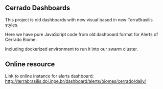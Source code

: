 ## Cerrado Dashboards

This project is old dashboards with new visual based in new TerraBrasilis styles.

Here we have pure JavaScript code from old dashboard format for Alerts of Cerrado Biome.

Including dockerized environment to run it into our swarm cluster.

## Online resource

Link to online instance for alerts dashboard:
http://terrabrasilis.dpi.inpe.br/dashboard/alerts/biomes/cerrado/daily/